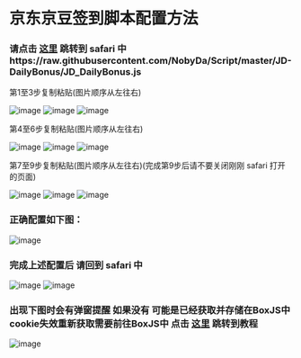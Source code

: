 # 京东京豆签到脚本配置方法

### 请点击 [这里](https://raw.githubusercontent.com/NobyDa/Script/master/JD-DailyBonus/JD_DailyBonus.js) 跳转到 safari 中https://raw.githubusercontent.com/NobyDa/Script/master/JD-DailyBonus/JD_DailyBonus.js

第1至3步复制粘贴(图片顺序从左往右)

![image](https://raw.githubusercontent.com/chiupam/tutorial-image/master/QuantumultX/jd_1.png)
![image](https://raw.githubusercontent.com/chiupam/tutorial-image/master/QuantumultX/jd_2.png)
![image](https://raw.githubusercontent.com/chiupam/tutorial-image/master/QuantumultX/jd_3.png)

第4至6步复制粘贴(图片顺序从左往右)

![image](https://raw.githubusercontent.com/chiupam/tutorial-image/master/QuantumultX/jd_4.png)
![image](https://raw.githubusercontent.com/chiupam/tutorial-image/master/QuantumultX/jd_5.png)
![image](https://raw.githubusercontent.com/chiupam/tutorial-image/master/QuantumultX/jd_6.png)

第7至9步复制粘贴(图片顺序从左往右)(完成第9步后请不要关闭刚刚 safari 打开的页面)

![image](https://raw.githubusercontent.com/chiupam/tutorial-image/master/QuantumultX/jd_7.png)
![image](https://raw.githubusercontent.com/chiupam/tutorial-image/master/QuantumultX/jd_8.png)
![image](https://raw.githubusercontent.com/chiupam/tutorial-image/master/QuantumultX/jd_9.png)

### 正确配置如下图：

![image](https://raw.githubusercontent.com/chiupam/tutorial-image/master/QuantumultX/jd_10.png)

### 完成上述配置后 请回到 safari 中

![image](https://raw.githubusercontent.com/chiupam/tutorial-image/master/QuantumultX/jd_11.png)
![image](https://raw.githubusercontent.com/chiupam/tutorial-image/master/QuantumultX/jd_12.png)

### 出现下图时会有弹窗提醒 如果没有 可能是已经获取并存储在BoxJS中 cookie失效重新获取需要前往BoxJS中 点击 [这里]() 跳转到教程
![image](https://raw.githubusercontent.com/chiupam/tutorial-image/master/QuantumultX/jd_13.png)

